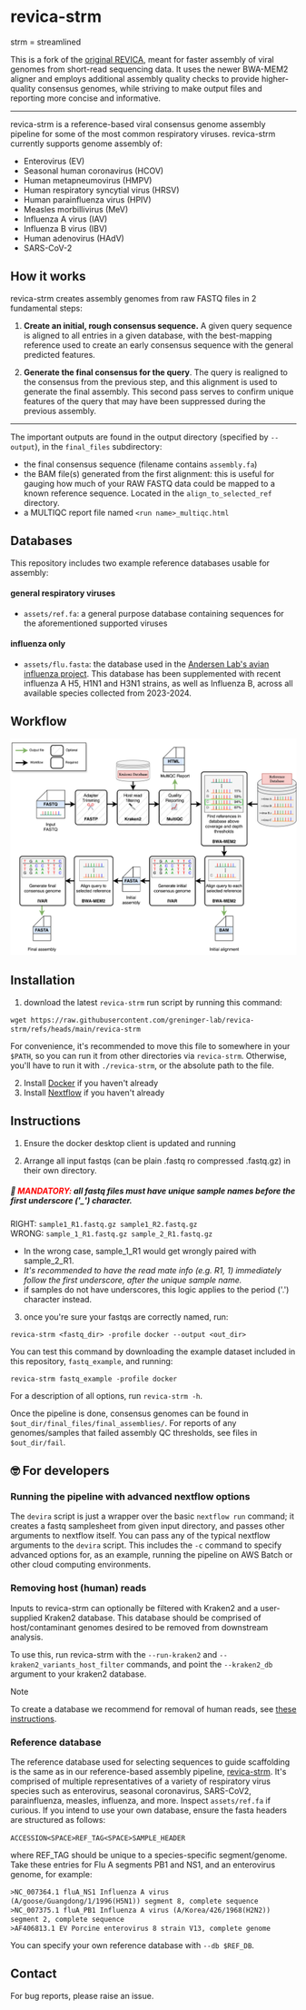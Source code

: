# revica-strm

strm = streamlined

This is a fork of the [original REVICA](https://github.com/greninger-lab/revica), meant for faster assembly of viral genomes from short-read sequencing data. It uses the newer BWA-MEM2 aligner and employs additional assembly quality checks to provide higher-quality consensus genomes, while striving to make output files and reporting more concise and informative.

---

revica-strm is a reference-based viral consensus genome assembly pipeline for some of the most common respiratory viruses. revica-strm currently supports genome assembly of:
- Enterovirus (EV)
- Seasonal human coronavirus (HCOV)
- Human metapneumovirus (HMPV)
- Human respiratory syncytial virus (HRSV)
- Human parainfluenza virus (HPIV)
- Measles morbillivirus (MeV)
- Influenza A virus (IAV)
- Influenza B virus (IBV)
- Human adenovirus (HAdV)
- SARS-CoV-2

## How it works

revica-strm creates assembly genomes from raw FASTQ files in 2 fundamental steps:

1. **Create an initial, rough consensus sequence.** A given query sequence is aligned to all entries in a given database, with the best-mapping reference used to create an early consensus sequence with the general predicted features.

2. **Generate the final consensus for the query**. The query is realigned to the consensus from the previous step, and this alignment is used to generate the final assembly. This second pass serves to confirm unique features of the query that may have been suppressed during the previous assembly.
---
The important outputs are found in the output directory (specified by `--output`), in the `final_files` subdirectory:
- the final consensus sequence (filename contains `assembly.fa`)
- the BAM file(s) generated from the first alignment: this is useful for gauging how much of your RAW FASTQ data could be mapped to a known reference sequence. Located in the `align_to_selected_ref` directory.
- a MULTIQC report file named `<run name>_multiqc.html`

## Databases
This repository includes two example reference databases usable for assembly:

#### general respiratory viruses
- `assets/ref.fa`: a general purpose database containing sequences for the aforementioned supported viruses

#### influenza only
- `assets/flu.fasta`: the database used in the [Andersen Lab's avian influenza project](https://github.com/andersen-lab/avian-influenza). This database has been supplemented with recent influenza A H5, H1N1 and H3N1 strains, as well as Influenza B, across all available species collected from 2023-2024.

## Workflow
![Workflow](revica_workflow_diagram.png)

## Installation

1. download the latest `revica-strm` run script by running this command:
```
wget https://raw.githubusercontent.com/greninger-lab/revica-strm/refs/heads/main/revica-strm
```

For convenience, it's recommended to move this file to somewhere in your `$PATH`, so you can run it from other directories via `revica-strm`. Otherwise, you'll have to run it with `./revica-strm`, or the absolute path to the file.

2. Install [Docker](https://docs.docker.com/desktop/) if you haven't already
3. Install [Nextflow](https://www.nextflow.io/docs/latest/install.html) if you haven't already

## Instructions

1. Ensure the docker desktop client is updated and running

2. Arrange all input fastqs (can be plain .fastq ro compressed .fastq.gz) in their own directory.

##### 🚨 <span style="color: red;">MANDATORY: </span>all fastq files must have unique sample names before the first underscore ('_') character.

RIGHT: ```sample1_R1.fastq.gz sample1_R2.fastq.gz```  
WRONG: ```sample_1_R1.fastq.gz sample_2_R1.fastq.gz```  

- In the wrong case, sample_1_R1 would get wrongly paired with sample_2_R1.
- *It's recommended to have the read mate info (e.g. R1, 1) immediately follow the first underscore, after the unique sample name.*
- if samples do not have underscores, this logic applies to the period ('.') character instead.

3. once you're sure your fastqs are correctly named, run:

```
revica-strm <fastq_dir> -profile docker --output <out_dir>
```

You can test this command by downloading the example dataset included in this repository, `fastq_example`, and running:
```
revica-strm fastq_example -profile docker
```

For a description of all options, run `revica-strm -h`.

Once the pipeline is done, consensus genomes can be found in `$out_dir/final_files/final_assemblies/`. For reports of any genomes/samples that failed assembly QC thresholds, see files in `$out_dir/fail`.

## 🤓 For developers

### Running the pipeline with advanced nextflow options

The `devira` script is just a wrapper over the basic `nextflow run` command; it creates a fastq samplesheet from given input directory, and passes other arguments to nextflow itself. You can pass any of the typical nextflow arguments to the `devira` script. This includes the `-c` command to specify advanced options for, as an example, running the pipeline on AWS Batch or other cloud computing environments.

### Removing host (human) reads
Inputs to revica-strm can optionally be filtered with Kraken2 and a user-supplied Kraken2 database. This database should be comprised of host/contaminant genomes desired to be removed from downstream analysis.

To use this, run revica-strm with the `--run-kraken2` and `--kraken2_variants_host_filter` commands, and point the `--kraken2_db` argument to your kraken2 database.

>[!NOTE]
>To create a database we recommend for removal of human reads, see [these instructions](making_kraken2_human_db.md).

### Reference database
The reference database used for selecting sequences to guide scaffolding is the same as in our reference-based assembly pipeline, [revica-strm](https://github.com/greninger-lab/revica-strm). It's comprised of multiple representatives of a variety of respiratory virus species such as enterovirus, seasonal coronavirus, SARS-CoV2, parainfluenza, measles, influenza, and more. Inspect `assets/ref.fa` if curious. If you intend to use your own database, ensure the fasta headers are structured as follows:   

```ACCESSION<SPACE>REF_TAG<SPACE>SAMPLE_HEADER```   

where REF_TAG should be unique to a species-specific segment/genome. Take these entries for Flu A segments PB1 and NS1, and an enterovirus genome, for example:

```
>NC_007364.1 fluA_NS1 Influenza A virus (A/goose/Guangdong/1/1996(H5N1)) segment 8, complete sequence
>NC_007375.1 fluA_PB1 Influenza A virus (A/Korea/426/1968(H2N2)) segment 2, complete sequence
>AF406813.1 EV Porcine enterovirus 8 strain V13, complete genome
```
You can specify your own reference database with `--db $REF_DB`.



## Contact
For bug reports, please raise an issue.
